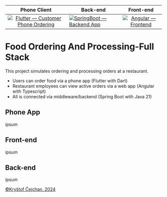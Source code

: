 


| Phone Client | Back-end | Front-end |
|:------------:|----------|:---------:|
| [![Flutter — Customer Phone Ordering](https://github.com/krystof-cejchan/Food-Ordering-And-Processing-Full-Stack/actions/workflows/dart.yml/badge.svg)](https://github.com/krystof-cejchan/Food-Ordering-And-Processing-Full-Stack/actions/workflows/dart.yml)  | [![SpringBoot — Backend App](https://github.com/krystof-cejchan/Food-Ordering-And-Processing-Full-Stack/actions/workflows/maven.yml/badge.svg)](https://github.com/krystof-cejchan/Food-Ordering-And-Processing-Full-Stack/actions/workflows/maven.yml)         | [![Angular — Frontend](https://github.com/krystof-cejchan/Food-Ordering-And-Processing-Full-Stack/actions/workflows/webpack.yml/badge.svg)](https://github.com/krystof-cejchan/Food-Ordering-And-Processing-Full-Stack/actions/workflows/webpack.yml)         |



# Food Ordering And Processing-Full Stack
This project simulates ordering and processing orders at a restaurant.
 - Users can order food via a phone app (Flutter with Dart)
 - Restaurant employees can view active orders via a web app (Angular with Typescript)
 - All is connected via middleware/backend (Spring Boot with Java 21)
## Phone App
ipsum
## Front-end
ipsum
## Back-end
ipsum


[©Kryštof Čejchan, 2024](https://github.com/krystof-cejchan)
